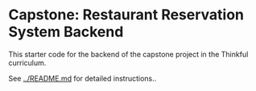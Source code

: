 # Capstone: Restaurant Reservation System Backend

This starter code for the backend of the capstone project in the Thinkful curriculum.

See [../README.md](../README.md) for detailed instructions..
